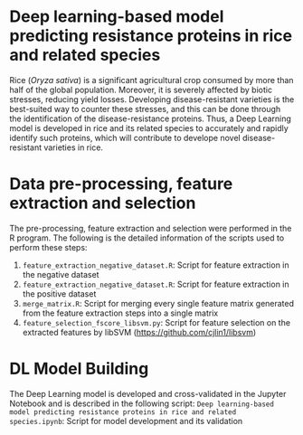 # Deep learning-based model predicting resistance proteins in rice and related species

Rice (_Oryza sativa_) is a significant agricultural crop consumed by more than half of the global population. Moreover, it is severely affected by biotic stresses, reducing yield losses. Developing disease-resistant varieties is the best-suited way to counter these stresses, and this can be done through the identification of the disease-resistance proteins. Thus, a Deep Learning model is developed in rice and its related species to accurately and rapidly identify such proteins, which will contribute to develope novel disease-resistant varieties in rice.

# Data pre-processing, feature extraction and selection

The pre-processing, feature extraction and selection were performed in the R program. The following is the detailed information of the scripts used to perform these steps:
1. ```feature_extraction_negative_dataset.R```: Script for feature extraction in the negative dataset
2. ```feature_extraction_negative_dataset.R```: Script for feature extraction in the positive dataset
3. ```merge_matrix.R```: Script for merging every single feature matrix generated from the feature extraction steps into a single matrix
4. ```feature_selection_fscore_libsvm.py```: Script for feature selection on the extracted features by libSVM (https://github.com/cjlin1/libsvm)

# DL Model Building

The Deep Learning model is developed and cross-validated in the Jupyter Notebook and is described in the following script:
```Deep learning-based model predicting resistance proteins in rice and related species.ipynb```: Script for model development and its validation

